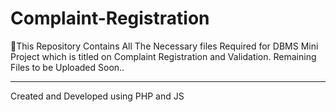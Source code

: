 # Complaint-Registration
 🔗This Repository Contains All The Necessary files Required for DBMS Mini Project which is titled on Complaint Registration and Validation. Remaining Files to be Uploaded Soon..








<hr> 

Created and Developed using PHP and JS

